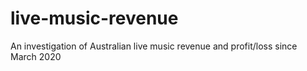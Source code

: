 # live-music-revenue
 An investigation of Australian live music revenue and profit/loss since March 2020
